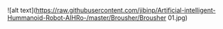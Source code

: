 
![alt text](https://raw.githubusercontent.com/jibinp/Artificial-intelligent-Hummanoid-Robot-AIHRo-/master/Brousher/Brousher 01.jpg)
